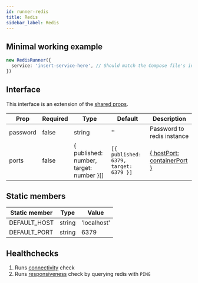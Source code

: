 ```yaml
---
id: runner-redis
title: Redis
sidebar_label: Redis
---
```


## Minimal working example

```ts
new RedisRunner({
  service: 'insert-service-here', // Should match the Compose file's intended service
})
```

## Interface

This interface is an extension of the [shared props](runner-sharedprops).

| Prop     | Required | Type                                    | Default                               | Description                                                                                |
| -------- | -------- | --------------------------------------- | ------------------------------------- | ------------------------------------------------------------------------------------------ |
| password | false    | string                                  | ''                                    | Password to redis instance                                                                 |
| ports    | false    | { published: number, target: number }[] | `[{ published: 6379, target: 6379 }]` | [{ hostPort: containerPort }](https://docs.docker.com/compose/compose-file/#long-syntax-1) |

## Static members

| Static member | Type   | Value       |
| ------------- | ------ | ----------- |
| DEFAULT_HOST  | string | 'localhost' |
| DEFAULT_PORT  | string | 6379        |

## Healthchecks

1. Runs [connectivity](connectivity.md) check
2. Runs [responsiveness](responsiveness.md) check by querying redis with `PING`
